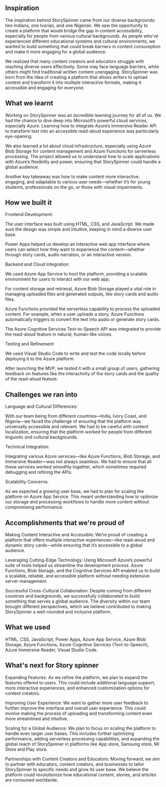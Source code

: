## Inspiration
The inspiration behind StorySpinner came from our diverse backgrounds: two Indians, one Ivorian, and one Nigerian. We saw the opportunity to create a platform that would bridge the gap in content accessibility, especially for people from various cultural backgrounds. As people who’ve experienced different educational systems and cultural environments, we wanted to build something that could break barriers in content consumption and make it more engaging for a global audience.

We realized that many content creators and educators struggle with reaching diverse users effectively. Some may face language barriers, while others might find traditional written content unengaging. StorySpinner was born from the idea of creating a platform that allows writers to upload content and transform it into multiple interactive formats, making it accessible and engaging for everyone.
## What we learnt
Working on StorySpinner was an incredible learning journey for all of us. We had the chance to dive deep into Microsoft’s powerful cloud services, especially Azure. Learning how to integrate Azure’s Immersive Reader API to transform text into an accessible read-aloud experience was particularly eye-opening.

We also learned a lot about cloud infrastructure, especially using Azure Blob Storage for content management and Azure Functions for serverless processing. The project allowed us to understand how to scale applications with Azure’s flexibility and power, ensuring that StorySpinner could handle a global audience.

Another key takeaway was how to make content more interactive, engaging, and adaptable to various user needs—whether it’s for young students, professionals on the go, or those with visual impairments.
## How we built it
Frontend Development:

The user interface was built using HTML, CSS, and JavaScript. We made sure the design was simple and intuitive, keeping in mind a diverse user base.

Power Apps helped us develop an interactive web app interface where users can select how they want to experience the content—whether through story cards, audio narration, or an interactive version.

Backend and Cloud Integration:

We used Azure App Service to host the platform, providing a scalable environment for users to interact with our web app.

For content storage and retrieval, Azure Blob Storage played a vital role in managing uploaded files and generated outputs, like story cards and audio files.

Azure Functions provided the serverless capability to process the uploaded content. For example, when a user uploads a story, Azure Functions automatically triggers to convert the text into audio or generate story cards.

The Azure Cognitive Services Text-to-Speech API was integrated to provide the read-aloud feature in natural, human-like voices.

Testing and Refinement:

We used Visual Studio Code to write and test the code locally before deploying it to the Azure platform.

After launching the MVP, we tested it with a small group of users, gathering feedback on features like the interactivity of the story cards and the quality of the read-aloud feature.
## Challenges we ran into
Language and Cultural Differences:

With our team being from different countries—India, Ivory Coast, and Nigeria—we faced the challenge of ensuring that the platform was universally accessible and relevant. We had to be careful with content localization, ensuring that the platform worked for people from different linguistic and cultural backgrounds.

Technical Integration:

Integrating various Azure services—like Azure Functions, Blob Storage, and Immersive Reader—was not always seamless. We had to ensure that all these services worked smoothly together, which sometimes required debugging and refining the APIs.

Scalability Concerns:

As we expected a growing user base, we had to plan for scaling the platform on Azure App Service. This meant understanding how to optimize our storage and processing workflows to handle more content without compromising performance.

## Accomplishments that we're proud of
Making Content Interactive and Accessible:
We’re proud of creating a platform that offers multiple interactive experiences—like read-aloud and dynamic story cards—while ensuring that it’s accessible to a global audience.

Leveraging Cutting-Edge Technology:
Using Microsoft Azure’s powerful suite of tools helped us streamline the development process. Azure Functions, Blob Storage, and the Cognitive Services API enabled us to build a scalable, reliable, and accessible platform without needing extensive server management.

Successful Cross-Cultural Collaboration:
Despite coming from different countries and backgrounds, we successfully collaborated to build something that serves a global audience. The diversity within our team brought different perspectives, which we believe contributed to making StorySpinner a well-rounded and inclusive platform.
## What we used
HTML, CSS, JavaScript, Power Apps, Azure App Service, Azure Blob Storage, Azure Functions, Azure Cognitive Services (Text-to-Speech), Azure Immersive Reader, Visual Studio Code.
## What's next for Story spinner
Expanding Features:
As we refine the platform, we plan to expand the features offered to users. This could include additional language support, more interactive experiences, and enhanced customization options for content creators.

Improving User Experience:
We want to gather more user feedback to further improve the interface and overall user experience. This could involve making the process of uploading and transforming content even more streamlined and intuitive.

Scaling for a Global Audience:
We plan to focus on scaling the platform to handle even larger user bases. This includes further optimizing performance, adding serverless processing capabilities, and expanding the global reach of StorySpinner in platforms like App store, Samsung store, MI Store and Play store.

Partnerships with Content Creators and Educators:
Moving forward, we aim to partner with educators, content creators, and businesses to tailor StorySpinner to specific needs and grow its user base. We believe the platform could revolutionize how educational content, stories, and articles are consumed worldwide.
